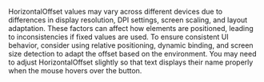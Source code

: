 HorizontalOffset values may vary across different devices due to differences in display resolution, DPI settings, screen scaling, and layout adaptation. These factors can affect how elements are positioned, leading to inconsistencies if fixed values are used. To ensure consistent UI behavior, consider using relative positioning, dynamic binding, and screen size detection to adapt the offset based on the environment. You may need to adjust HorizontalOffset slightly so that text displays their name properly when the mouse hovers over the button.
